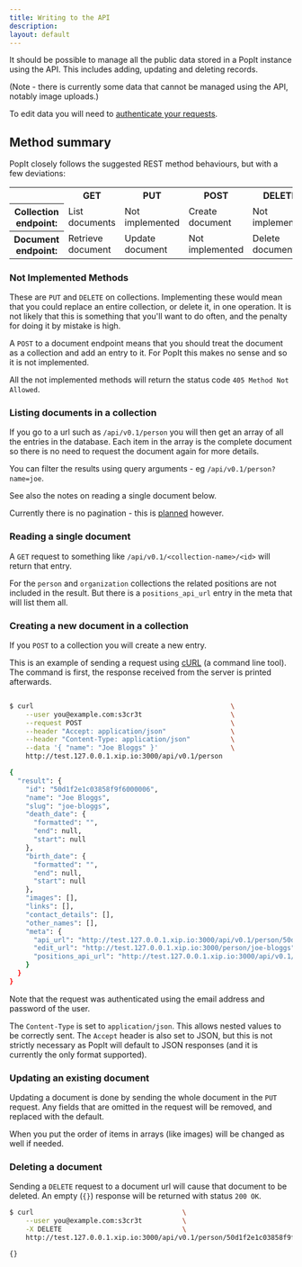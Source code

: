 ```yaml
---
title: Writing to the API
description: 
layout: default
---
```


It should be possible to manage all the public data stored in a PopIt instance using the API. This includes adding, updating and deleting records.

(Note - there is currently some data that cannot be managed using the API, notably image uploads.)

To edit data you will need to [authenticate your requests](../auth).

## Method summary

PopIt closely follows the suggested REST method behaviours, but with a few deviations:

<table>
  <tr>
    <td>&nbsp;</td>
    <th>GET</th>
    <th>PUT</th>
    <th>POST</th>
    <th>DELETE</th>
  </tr>
  <tr>
    <th>Collection endpoint:</th>
    <td>List documents</td>
    <td>Not implemented</td>
    <td>Create document</td>
    <td>Not implemented</td>
  </tr>
  <tr>
    <th>Document endpoint:</th>
    <td>Retrieve document</td>
    <td>Update document</td>
    <td>Not implemented</td>
    <td>Delete document</td>
  </tr>
</table>

### Not Implemented Methods

These are `PUT` and `DELETE` on collections. Implementing these would mean that you could replace an entire collection, or delete it, in one operation. It is not likely that this is something that you'll want to do often, and the penalty for doing it by mistake is high.

A `POST` to a document endpoint means that you should treat the document as a collection and add an entry to it. For PopIt this makes no sense and so it is not implemented.

All the not implemented methods will return the status code `405 Method Not Allowed`.

### Listing documents in a collection

If you go to a url such as `/api/v0.1/person` you will then get an array of all the entries in the database. Each item in the array is the complete document so there is no need to request the document again for more details.

You can filter the results using query arguments - eg `/api/v0.1/person?name=joe`.

See also the notes on reading a single document below.

Currently there is no pagination - this is [planned](https://github.com/mysociety/popit/issues/166) however.

### Reading a single document

A `GET` request to something like `/api/v0.1/<collection-name>/<id>` will return that entry.

For the `person` and `organization` collections the related positions are not included in the result. But there is a `positions_api_url` entry in the meta that will list them all.


### Creating a new document in a collection

If you `POST` to a collection you will create a new entry.

This is an example of sending a request using [cURL](http://curl.haxx.se/) (a command line tool). The command is first, the response received from the server is printed afterwards.

``` bash

$ curl                                                 \
    --user you@example.com:s3cr3t                      \
    --request POST                                     \
    --header "Accept: application/json"                \
    --header "Content-Type: application/json"          \
    --data '{ "name": "Joe Bloggs" }'                  \
    http://test.127.0.0.1.xip.io:3000/api/v0.1/person

{
  "result": {
    "id": "50d1f2e1c03858f9f6000006",
    "name": "Joe Bloggs",
    "slug": "joe-bloggs",
    "death_date": {
      "formatted": "",
      "end": null,
      "start": null
    },
    "birth_date": {
      "formatted": "",
      "end": null,
      "start": null
    },
    "images": [],
    "links": [],
    "contact_details": [],
    "other_names": [],
    "meta": {
      "api_url": "http://test.127.0.0.1.xip.io:3000/api/v0.1/person/50d1f2e1c03858f9f6000006",
      "edit_url": "http://test.127.0.0.1.xip.io:3000/person/joe-bloggs",
      "positions_api_url": "http://test.127.0.0.1.xip.io:3000/api/v0.1/position?person=50d1f2e1c03858f9f6000006"
    }
  }
}
```

Note that the request was authenticated using the email address and password of the user.

The `Content-Type` is set to `application/json`. This allows nested values to be correctly sent. The `Accept` header is also set to JSON, but this is not strictly necessary as PopIt will default to JSON responses (and it is currently the only format supported).

### Updating an existing document

Updating a document is done by sending the whole document in the `PUT` request. Any fields that are omitted in the request will be removed, and replaced with the default.

When you put the order of items in arrays (like images) will be changed as well if needed.

### Deleting a document

Sending a `DELETE` request to a document url will cause that document to be deleted. An empty (`{}`) response will be returned with status `200 OK`.

```bash
$ curl                                     \
    --user you@example.com:s3cr3t          \
    -X DELETE                              \
    http://test.127.0.0.1.xip.io:3000/api/v0.1/person/50d1f2e1c03858f9f6000006

{}
```
